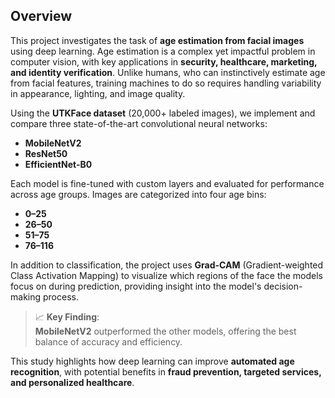 ## Overview

This project investigates the task of **age estimation from facial images** using deep learning. Age estimation is a complex yet impactful problem in computer vision, with key applications in **security, healthcare, marketing, and identity verification**. Unlike humans, who can instinctively estimate age from facial features, training machines to do so requires handling variability in appearance, lighting, and image quality.

Using the **UTKFace dataset** (20,000+ labeled images), we implement and compare three state-of-the-art convolutional neural networks:

- **MobileNetV2**
- **ResNet50**
- **EfficientNet-B0**

Each model is fine-tuned with custom layers and evaluated for performance across age groups. Images are categorized into four age bins:

- **0–25**
- **26–50**
- **51–75**
- **76–116**

In addition to classification, the project uses **Grad-CAM** (Gradient-weighted Class Activation Mapping) to visualize which regions of the face the models focus on during prediction, providing insight into the model's decision-making process.

> 📈 **Key Finding**:  
> **MobileNetV2** outperformed the other models, offering the best balance of accuracy and efficiency.

This study highlights how deep learning can improve **automated age recognition**, with potential benefits in **fraud prevention, targeted services, and personalized healthcare**.
